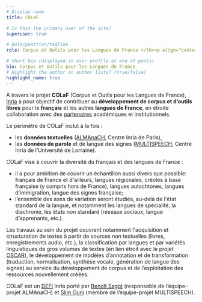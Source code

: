 ```yaml
---
# Display name
title: COLaF

# Is this the primary user of the site?
superuser: true

# Role/position/tagline
role: Corpus et Outils pour les Langues de France </lb><p align="center"><img src="authors/admin/avatar2.png" /></p>

# Short bio (displayed in user profile at end of posts)
bio: Corpus et Outils pour les Langues de France 
# Highlight the author in author lists? (true/false)
highlight_name: true
---
```

À travers le projet **COLaF** (Corpus et Outils pour les Langues de France), [Inria](https://www.inria.fr/fr) a pour objectif de contribuer au **développement de corpus et d’outils libres** pour le **français** et les autres **langues de France**, en étroite collaboration avec des [partenaires](#partners) académiques et institutionnels. 

Le périmètre de COLaF inclut à la fois :
- les **données textuelles** ([ALMAnaCH](https://almanach.inria.fr/index-fr.html), Centre Inria de Paris),
- les **données de parole** et de langue des signes ([MULTISPEECH](https://team.inria.fr/multispeech/), Centre Inria de l’Université de Lorraine).


COLaF vise à couvrir la diversité du français et des langues de France :
- il a pour ambition de couvrir un échantillon aussi divers que possible: français de France et d'ailleurs, langues régionales, créoles à base française (y compris hors de France), langues autochtones, langues d’immigration, langue des signes française;
- l’ensemble des axes de variation seront étudiés, au-delà de l'état standard de la langue, et notamment les langues de spécialité, la diachronie, les états non standard (réseaux sociaux, langue d’apprenants, etc.).


Les travaux au sein du projet couvrent notamment l'acquisition et structuration de textes à partir de sources non textuelles (livres, enregistrements audio, etc.), la classification par langues et par variétés linguistiques de gros volumes de textes (en lien étroit avec le projet [OSCAR](https://oscar-project.org/)), le développement de modèles d’annotation et de transformation (traduction, normalisation, synthèse vocale, génération de langue des signes) au service du développement de corpus et de l’exploitation des ressources nouvellement créées.

COLaF est un [DEFI](https://www.inria.fr/fr/defis-inria-repondre-des-grands-enjeux) Inria porté par [Benoît Sagot](http://pauillac.inria.fr/~sagot/) (responsable de l’équipe-projet ALMAnaCH) et [Slim Ouni](https://members.loria.fr/SOuni/) (membre de l’équipe-projet MULTISPEECH).
